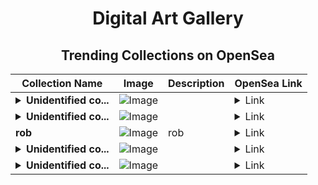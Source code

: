 <div align="center">

# Digital Art Gallery

## Trending Collections on OpenSea

| Collection Name                       | Image                                                                                     | Description                       | OpenSea Link                                                                                          |
|---------------------------------------|-------------------------------------------------------------------------------------------|-----------------------------------|--------------------------------------------------------------------------------------------------------|
| **<details><summary>Unidentified co...</summary>Unidentified contract df7da6a4-f7fd-4bf8-9eb9-918c0e69e8a4</details>** | ![Image](https://i.seadn.io/s/raw/files/4e104055d0efa6a7476555699f52a8b9.gif?w=500&auto=format?w=200&auto=format) |  | <details><summary>Link</summary>[Unidentified contract df7da6a4-f7fd-4bf8-9eb9-918c0e69e8a4](https://opensea.io/collection/unidentified-contract-df7da6a4-f7fd-4bf8-9eb9-918c)</details> |
| **<details><summary>Unidentified co...</summary>Unidentified contract 49e9f8b7-0db7-412f-9d77-df927e640482</details>** | ![Image](https://i.seadn.io/s/raw/files/4e104055d0efa6a7476555699f52a8b9.gif?w=500&auto=format?w=200&auto=format) |  | <details><summary>Link</summary>[Unidentified contract 49e9f8b7-0db7-412f-9d77-df927e640482](https://opensea.io/collection/unidentified-contract-49e9f8b7-0db7-412f-9d77-df92)</details> |
| **rob** | ![Image](https://i.seadn.io/s/raw/files/7157d061cda4ac4a567e48fe458b9fb4.png?w=500&auto=format?w=200&auto=format) | rob | <details><summary>Link</summary>[rob](https://opensea.io/collection/rob-78)</details> |
| **<details><summary>Unidentified co...</summary>Unidentified contract 6ea422aa-94f9-4eda-a3d5-261f83ad50f6</details>** | ![Image](https://i.seadn.io/s/raw/files/4e104055d0efa6a7476555699f52a8b9.gif?w=500&auto=format?w=200&auto=format) |  | <details><summary>Link</summary>[Unidentified contract 6ea422aa-94f9-4eda-a3d5-261f83ad50f6](https://opensea.io/collection/unidentified-contract-6ea422aa-94f9-4eda-a3d5-261f)</details> |
| **<details><summary>Unidentified co...</summary>Unidentified contract 1052a12b-5f76-4eda-9628-8308e30e5f4a</details>** | ![Image](https://i.seadn.io/s/raw/files/4e104055d0efa6a7476555699f52a8b9.gif?w=500&auto=format?w=200&auto=format) |  | <details><summary>Link</summary>[Unidentified contract 1052a12b-5f76-4eda-9628-8308e30e5f4a](https://opensea.io/collection/unidentified-contract-1052a12b-5f76-4eda-9628-8308)</details> |

</div>